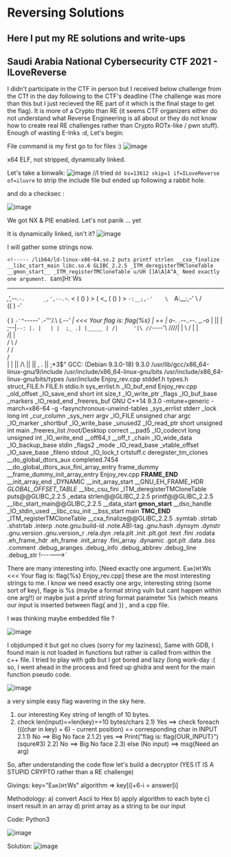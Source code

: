 # Reversing Solutions

Here I put my RE solutions and write-ups
-----
  Saudi Arabia National Cybersecurity CTF 2021 - ILoveReverse
  ---
  I didn't participate in the CTF in person but I received below challenge from the CTf in the day following to the CTF's deadline (The challenge was more than this but I just recieved the RE part of it which is the final stage to get the flag). It is more of a Crypto than RE (it seems CTF organizers either do not understand what Reverse Engineering is all about or they do not know how to create real RE challenges rather than Crypto ROTx-like / pwn stuff). Enough of wasting E-Inks :d, Let's begin:
  
  File command is my first go to for files :)
  ![image](https://user-images.githubusercontent.com/75640323/134824159-ffdc467f-275b-40a9-b8fb-7ed550c033bc.png)
  
  x64 ELF, not stripped, dynamically linked. 
  
  Let's take a binwalk:
![image](https://user-images.githubusercontent.com/75640323/134824665-1551b571-addc-43b6-aaaf-afc3b21e624a.png)
 //I tried `dd bs=13612 skip=1 if=ILoveReverse of=iluvre` to strip the include file but ended up following a rabbit hole.
  
  and do a checksec :
  
  ![image](https://user-images.githubusercontent.com/75640323/134824228-cd25351f-e548-4b7b-bead-0c7069cbe932.png)

  We got NX & PIE enabled. Let's not panik ... yet
  
  It is dynamically linked, isn't it?
  ![image](https://user-images.githubusercontent.com/75640323/134824904-2085bff4-6cc3-4b97-ba7b-c2d17d458616.png)

  I will gather some strings now.
  
`<!-----
/lib64/ld-linux-x86-64.so.2
puts
printf
strlen
__cxa_finalize
__libc_start_main
libc.so.6
GLIBC_2.2.5
_ITM_deregisterTMCloneTable
__gmon_start__
_ITM_registerTMCloneTable
u/UH
[]A\A]A^A_
Need exactly one argument.
E`am]Ht`Ws
____            ____
_,',--.`-.      _,',--.`-.
<_ ( () )  >  ( <_ ( () )  >
`-:__;,-'    \  `A:__:,-'
\ / \
((  )
\-'
\
\
(           )
`-'"`-----'
.-'''/.\ 
(_.--'  |      <<< Your flag is: flag{%s}
|  ==  |
o-._ .--..--. _.-o
|   ||   |
;--|`--:
|. |   |
|  ;_ .|
|_____ |
/|     '|\
//`----'\\
////|  |  \\
/   |  |    \
/|  |\
/ \  / \
/   \/   \
/          \
|          |
||    /\    ||
||   ,  .   || 
;*3$"
GCC: (Debian 9.3.0-18) 9.3.0
/usr/lib/gcc/x86_64-linux-gnu/9/include
/usr/include/x86_64-linux-gnu/bits
/usr/include/x86_64-linux-gnu/bits/types
/usr/include
Enjoy_rev.cpp
stddef.h
types.h
struct_FILE.h
FILE.h
stdio.h
sys_errlist.h
_IO_buf_end
Enjoy_rev.cpp
_old_offset
_IO_save_end
short int
size_t
_IO_write_ptr
_flags
_IO_buf_base
_markers
_IO_read_end
_freeres_buf
GNU C++14 9.3.0 -mtune=generic -march=x86-64 -g -fasynchronous-unwind-tables
_sys_errlist
stderr
_lock
long int
_cur_column
_sys_nerr
argv
_IO_FILE
unsigned char
argc
_IO_marker
_shortbuf
_IO_write_base
_unused2
_IO_read_ptr
short unsigned int
main
_freeres_list
/root/Desktop
correct
__pad5
_IO_codecvt
long unsigned int
_IO_write_end
__off64_t
__off_t
_chain
_IO_wide_data
_IO_backup_base
stdin
_flags2
_mode
_IO_read_base
_vtable_offset
_IO_save_base
_fileno
stdout
_IO_lock_t
crtstuff.c
deregister_tm_clones
__do_global_dtors_aux
completed.7454
__do_global_dtors_aux_fini_array_entry
frame_dummy
__frame_dummy_init_array_entry
Enjoy_rev.cpp
__FRAME_END__
__init_array_end
_DYNAMIC
__init_array_start
__GNU_EH_FRAME_HDR
_GLOBAL_OFFSET_TABLE_
__libc_csu_fini
_ITM_deregisterTMCloneTable
puts@@GLIBC_2.2.5
_edata
strlen@@GLIBC_2.2.5
printf@@GLIBC_2.2.5
__libc_start_main@@GLIBC_2.2.5
__data_start
__gmon_start__
__dso_handle
_IO_stdin_used
__libc_csu_init
__bss_start
main
__TMC_END__
_ITM_registerTMCloneTable
__cxa_finalize@@GLIBC_2.2.5
.symtab
.strtab
.shstrtab
.interp
.note.gnu.build-id
.note.ABI-tag
.gnu.hash
.dynsym
.dynstr
.gnu.version
.gnu.version_r
.rela.dyn
.rela.plt
.init
.plt.got
.text
.fini
.rodata
.eh_frame_hdr
.eh_frame
.init_array
.fini_array
.dynamic
.got.plt
.data
.bss
.comment
.debug_aranges
.debug_info
.debug_abbrev
.debug_line
.debug_str
!------>`

There are many interesting info. 
 [Need exactly one argument.
 E`am]Ht`Ws
<<< Your flag is: flag{%s}
Enjoy_rev.cpp] 
these are the most interesting strings to me.
I know we need exactly one argv, interesting string (some sort of key), flage is %s (maybe a format string vuln but cant happen within one arg!!) or maybe just a printf string format parameter %s (which means our input is inserted between flag{ and }) , and a cpp file.

I was thinking maybe embedded file ? 

![image](https://user-images.githubusercontent.com/75640323/134825164-ab6ab64b-34bf-43d6-b854-6a878d46c298.png)


I objdumped it but got no clues (sorry for my laziness), Same with GDB, I found main is not loaded in functions but rather is called from within the c++ file. I tried to play with gdb but I got bored and lazy (long work-day :( so, I went ahead in the process and fired up ghidra and went for the main function pseudo code.

![image](https://user-images.githubusercontent.com/75640323/134825736-8cfea1d4-18aa-41e8-979f-26a7eabf6815.png)

a very simple easy flag wavering in the sky here.
1) our interesting Key string of length of 10 bytes.
2) check len(input)==len(key)==10 bytes/chars
  2.1) Yes ==> check foreach (((char in key) + 6) - current position) == corresponding char in INPUT
    2.1.1) No ==> Big No face
    2.1.2) yes ==> Print("flag is: flag{OUR_INPUT}")  (squre#3)
  2.2) No ==> Big No face
  2.3) else (No input) ==> msg(Need an arg)
  
  
  So, after understanding the code flow let's build a decryptor (YES IT IS A STUPID CRYPTO rather than a RE challenge)
  
  Givings:
    key="E`am]Ht`Ws"
    algorithm => key[i]+6-i = answer[i]
    
  Methodology:
  a) convert Ascii to Hex
  b) apply algorithm to each byte
  c) insert result in an array 
  d) print array as a string to be our input
  
  Code: Python3
  
  ![image](https://user-images.githubusercontent.com/75640323/134826215-f0a436ae-fa24-4923-b9f1-1c84768b7bb1.png)

  Solution:
  ![image](https://user-images.githubusercontent.com/75640323/134826271-242fd60c-bef1-4119-a9e2-104195313a8f.png)





